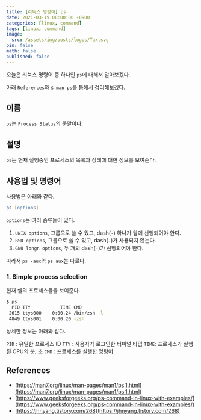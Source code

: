 ```yaml
---
title: [리눅스 명령어] ps
date: 2021-03-19 00:00:00 +0900
categories: [linux, command]
tags: [linux, command]
image:
  src: /assets/img/posts/logos/Tux.svg
pin: false
math: false
published: false
---
```


오늘은 리눅스 명령어 중 하나인 `ps`에 대해서 알아보겠다.

아래 `References`와 `$ man ps`를 통해서 정리해보겠다.

## 이름

`ps`는 `Process Status`의 준말이다.

## 설명

`ps`는 현재 실행중인 프로세스의 목록과 상태에 대한 정보를 보여준다.

## 사용법 및 명령어

사용법은 아래와 같다.

```zsh
ps [options]
```

`options`는 여러 종류들이 있다.

1. `UNIX options`, 그룹으로 쓸 수 있고, dash(`-`) 하나가 앞에 선행되어야 한다.
2. `BSD options`, 그룹으로 쓸 수 있고, dash(`-`)가 사용되지 않는다.
3. `GNU longn options`, 두 개의 dash(`-`)가 선행되어야 한다.

따라서 `ps -aux`와 `ps aux`는 다르다.

### 1. Simple process selection

현재 쉘의 프로세스들을 보여준다.

```zsh
$ ps
  PID TTY           TIME CMD
 2615 ttys000    0:00.24 /bin/zsh -l
 4849 ttys001    0:00.20 -zsh
```

상세한 정보는 아래와 같다.

`PID` : 유일한 프로세스 ID
`TTY` : 사용자가 로그인한 터미널 타입
`TIME`: 프로세스가 실행된 CPU의 분, 초
`CMD` : 프로세스를 실행한 명령어

## References

- [https://man7.org/linux/man-pages/man1/ps.1.html](https://man7.org/linux/man-pages/man1/ps.1.html)
- [https://www.geeksforgeeks.org/ps-command-in-linux-with-examples/](https://www.geeksforgeeks.org/ps-command-in-linux-with-examples/)
- [https://jhnyang.tistory.com/268](https://jhnyang.tistory.com/268)
